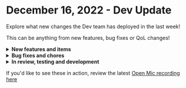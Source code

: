 # December 16, 2022 - Dev Update

Explore what new changes the Dev team has deployed in the last week!

This can be anything from new features, bug fixes or QoL changes!

<details>

<summary><strong>New features and items</strong></summary>

* Added a generic http action for mailgun
* Added the option to have org variables cascade or not when running a workflow in the context of a managed organization. You can now choose if the parent organizations variables are available when running a workflow as a managed org.
* Allow org admins to enable or disable managed orgs
* Add a jinja filter to flatten lists
* Added automatic http request retries with backoff for all integrations
* Added the ability to multi-select to workflows

</details>

<details>

<summary><strong>Bug fixes and chores</strong></summary>

* Add offset based pagination to hubspot for client and client and contact list actions
* Added Remove-DistributionGroupMember to CMDLETS\_REQUIRING\_XANCHOR
* Refactored localReference dropdowns to be dynamically rendered
* Fixed a bug causing microsoft graph tokens to expire after 90 days
* Fixed a bug where calling COMPLETED\_WORKFLOW in jinja would cause cascading failure in the engine
* Fixed workflow execution locks caused by ConnectWise Manage triggers
* Refactored check\_cron\_triggers to only put a task on Kafka if the trigger should fire
* Automatically mark orgs created via microsoft CSP as enabled

</details>

<details>

<summary><strong>In review, testing and development</strong></summary>

* Workflow table tag filtering
* Save user preference for light/dark mode in the database
* Added Duo Accounts API
* Add jinja evaluations to trigger criteria
* Crowdstrike falcon integration
* Sonicwall NSM integration
* Optimize form conditions and add required action to conditions
* Harden internal infrastructure security

</details>

If you'd like to see these in action, review the latest [Open Mic recording here](../../roc-open-mics/roc-open-mics-north-america/2022-roc-open-mics/december-16th-2022-tackle-tough-ticket-triage-troubles-and-flatten-funkily-formatted-lists.md)
